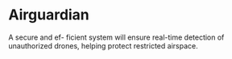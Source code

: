 # Airguardian
A secure and ef- ficient system will ensure real-time detection of unauthorized drones, helping protect restricted airspace.

